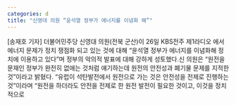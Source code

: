 ```yaml
---
categories: d
title: "신영대 의원 “윤석열 정부가 에너지를 이념화 해”"
---
```

[송재호 기자] 더불어민주당 신영대 의원(전북 군산)이 26일 KBS전주 제1라디오 에서 에너지 문제가 정치 쟁점화 되고 있는 것에 대해 “윤석열 정부가 에너지를 이념화해 정치에 이용하고 있다”며 정부의 악의적 발표에 대해 강하게 성토했다.신 의원은 “원전을 문재인 정부가 완전히 없애는 것처럼 얘기하는데 원전의 안전성과 폐기물 문제를 지적한 것”이라고 밝혔다. “유럽이 석탄발전에서 원전으로 가는 것은 안전성을 전제로 진행하는 것”이라며 “원전을 하더라도 안전을 전제로 한 원전 발전이 필요한 것이고, 이것을 정치적으로
